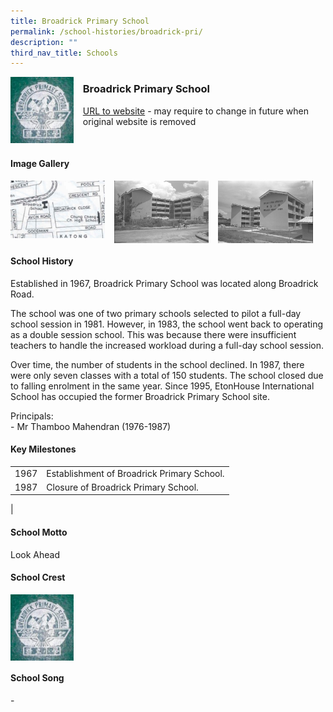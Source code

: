 ```yaml
---
title: Broadrick Primary School
permalink: /school-histories/broadrick-pri/
description: ""
third_nav_title: Schools
---
```

<img src="/images/broadrickpri1.png" style="width:20%;margin-right:15px;" align = "left">

### **Broadrick Primary School**
[URL to website](https://academyofsingaporeteachers.moe.edu.sg/moehc/school-histories/school/-) - may require to change in future when original website is removed

<br clear="left">

#### **Image Gallery**

<p><a href="https://staging.d1yxymztqoj7qn.amplifyapp.com/images/broadrickpri2.jpg">  
<img src="/images/broadrickpri2.jpg" style="width:30%;margin-right:15px;" align = "left">
</a></p>

<p><a href="https://staging.d1yxymztqoj7qn.amplifyapp.com/images/broadrickpri3.jpg">  
<img src="/images/broadrickpri3.jpg" style="width:30%;margin-right:15px;" align = "left">
</a></p>

<p><a href="https://staging.d1yxymztqoj7qn.amplifyapp.com/images/broadrickpri4.jpg">  
<img src="/images/broadrickpri4.jpg" style="width:30%;margin-right:15px;" align = "left">
</a></p>

<br clear="left">

#### **School History**
Established in 1967, Broadrick Primary School was located along Broadrick Road.  
  
The school was one of two primary schools selected to pilot a full-day school session in 1981. However, in 1983, the school went back to operating as a double session school. This was because there were insufficient teachers to handle the increased workload during a full-day school session.  
  
Over time, the number of students in the school declined. In 1987, there were only seven classes with a total of 150 students. The school closed due to falling enrolment in the same year. Since 1995, EtonHouse International School has occupied the former Broadrick Primary School site.  
  
Principals:<br>
\- Mr Thamboo Mahendran (1976-1987)

#### **Key Milestones**

|  |  |
|:---:|---|
| 1967 | Establishment of Broadrick Primary School. |
| 1987 | Closure of Broadrick Primary School. |
|

#### **School Motto**
Look Ahead

#### **School Crest**
<img src="/images/broadrickpri1.png" style="width:20%;margin-right:15px;" align = "left">

<br clear="left">

#### **School Song**
\-